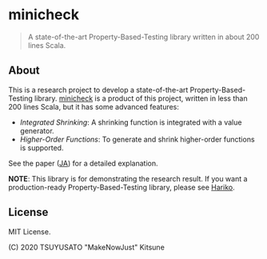 # minicheck

> A state-of-the-art Property-Based-Testing library written in about 200 lines Scala.

## About

This is a research project to develop a state-of-the-art Property-Based-Testing library.
[minicheck](src/main/scala/minicheck.scala) is a product of this project, written in less than 200 lines Scala, but it has some advanced features:

  - *Integrated Shrinking*:
    A shrinking function is integrated with a value generator.
  - *Higher-Order Functions*:
    To generate and shrink higher-order functions is supported.

See the paper ([JA](https://github.com/MakeNowJust-Labo/minicheck/releases/download/20200916/minicheck-ja-20200916.pdf)) for a detailed explanation.

**NOTE**: This library is for demonstrating the research result.
          If you want a production-ready Property-Based-Testing library, please see [Hariko](https://github.com/MakeNowJust-Labo/hariko).

## License

MIT License.

(C) 2020 TSUYUSATO "MakeNowJust" Kitsune
